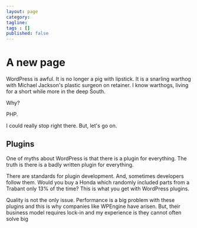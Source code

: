 ```yaml
---
layout: page
category: 
tagline: 
tags : [] 
published: false
---
```


# A new page #

WordPress is awful. It is no longer a pig with lipstick. It is a snarling warthog with Michael Jackson's plastic surgeon on retainer. I know warthogs, living for a short while more in the deep South.

Why?

PHP.

I could really stop right there. But, let's go on.

## Plugins ##

One of myths about WordPress is that there is a plugin for everything. The truth is there is a badly written plugin for everything.

There are standards for plugin development. And, sometimes developers follow them. Would you buy a Honda which randomly included parts from a Trabant only 13% of the time? This is what you get with WordPress plugins.

Quality is not the only issue. Performance is a big problem with these plugins and this is why companies like WPEngine have arisen. But, their business model requires lock-in and my experience is they cannot often solve big
